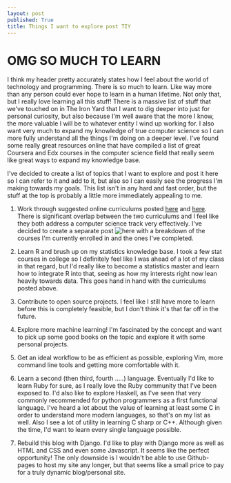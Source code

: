 ```yaml
---
layout: post
published: True
title: Things I want to explore post TIY
---
```

# OMG SO MUCH TO LEARN

I think my header pretty accurately states how I feel about the world of technology
and programming. There is so much to learn. Like way more than any person could
ever hope to learn in a human lifetime. Not only that, but I really love learning
all this stuff! There is a massive list of stuff that we've touched on in
The Iron Yard that I want to dig deeper into just for personal curiosity, but also
because I'm well aware that the more I know, the more valuable I will be to whatever
entity I wind up working for. I also want very much to expand my knowledge of true
computer science so I can more fully understand all the things I'm doing on a deeper
level. I've found some really great resources online that have compiled a list of
great Coursera and Edx courses in the computer science field that really seem like
great ways to expand my knowledge base.

I've decided to create a list of topics that I want to explore and post it here so
I can refer to it and add to it, but also so I can easily see the progress I'm making
towards my goals. This list isn't in any hard and fast order, but the stuff at the
top is probably a little more immediately appealing to me.


1. Work through suggested online curriculums posted [here](http://blog.agupieware.com/2014/05/online-learning-bachelors-level.html) and
[here](https://github.com/open-source-society/computer-science).
There is significant overlap between the two curriculums and I feel like they both
address a computer science track very effectively. I've decided to create a separate
post ![here]() with a breakdown of the courses I'm currently enrolled in and the ones
I've completed.

2. Learn R and brush up on my statistics knowledge base. I took a few stat courses
in college so I definitely feel like I was ahead of a lot of my class in that regard,
but I'd really like to become a statistics master and learn how to integrate R
into that, seeing as how my interests right now lean heavily towards data. This goes
hand in hand with the curriculums posted above.

3. Contribute to open source projects. I feel like I still have more to learn before
this is completely feasible, but I don't think it's that far off in the future.

4. Explore more machine learning! I'm fascinated by the concept and want to pick up
some good books on the topic and explore it with some personal projects.

5. Get an ideal workflow to be as efficient as possible, exploring Vim, more command
line tools and getting more comfortable with it.

6. Learn a second (then third, fourth .....) language. Eventually I'd like to
learn Ruby for sure, as I really love the Ruby community that I've been exposed
to. I'd also like to explore Haskell, as I've seen that very commonly recommended
for python programmers as a first functional language. I've heard a lot about the
value of learning at least some C in order to understand more modern languages,
so that's on my list as well. Also I see a lot of utility in learning C sharp or
C++. Although given the time, I'd want to learn every single language possible.

7. Rebuild this blog with Django. I'd like to play with Django more as well as
HTML and CSS and even some Javascript. It seems like the perfect opportunity! The
only downside is I wouldn't be able to use Github-pages to host my site any longer,
but that seems like a small price to pay for a truly dynamic blog/personal site.
